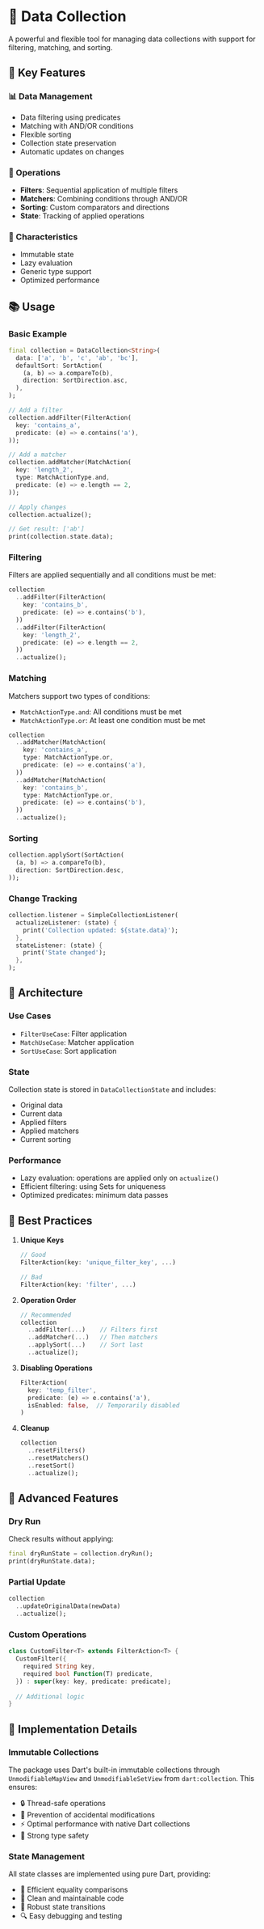 # 🎯 Data Collection

A powerful and flexible tool for managing data collections with support for filtering, matching, and sorting.

## 🌟 Key Features

### 📊 Data Management
- Data filtering using predicates
- Matching with AND/OR conditions
- Flexible sorting
- Collection state preservation
- Automatic updates on changes

### 🔄 Operations
- **Filters**: Sequential application of multiple filters
- **Matchers**: Combining conditions through AND/OR
- **Sorting**: Custom comparators and directions
- **State**: Tracking of applied operations

### 🎨 Characteristics
- Immutable state
- Lazy evaluation
- Generic type support
- Optimized performance

## 📚 Usage

### Basic Example
```dart
final collection = DataCollection<String>(
  data: ['a', 'b', 'c', 'ab', 'bc'],
  defaultSort: SortAction(
    (a, b) => a.compareTo(b),
    direction: SortDirection.asc,
  ),
);

// Add a filter
collection.addFilter(FilterAction(
  key: 'contains_a',
  predicate: (e) => e.contains('a'),
));

// Add a matcher
collection.addMatcher(MatchAction(
  key: 'length_2',
  type: MatchActionType.and,
  predicate: (e) => e.length == 2,
));

// Apply changes
collection.actualize();

// Get result: ['ab']
print(collection.state.data);
```

### Filtering

Filters are applied sequentially and all conditions must be met:

```dart
collection
  ..addFilter(FilterAction(
    key: 'contains_b',
    predicate: (e) => e.contains('b'),
  ))
  ..addFilter(FilterAction(
    key: 'length_2',
    predicate: (e) => e.length == 2,
  ))
  ..actualize();
```

### Matching

Matchers support two types of conditions:
- `MatchActionType.and`: All conditions must be met
- `MatchActionType.or`: At least one condition must be met

```dart
collection
  ..addMatcher(MatchAction(
    key: 'contains_a',
    type: MatchActionType.or,
    predicate: (e) => e.contains('a'),
  ))
  ..addMatcher(MatchAction(
    key: 'contains_b',
    type: MatchActionType.or,
    predicate: (e) => e.contains('b'),
  ))
  ..actualize();
```

### Sorting

```dart
collection.applySort(SortAction(
  (a, b) => a.compareTo(b),
  direction: SortDirection.desc,
));
```

### Change Tracking

```dart
collection.listener = SimpleCollectionListener(
  actualizeListener: (state) {
    print('Collection updated: ${state.data}');
  },
  stateListener: (state) {
    print('State changed');
  },
);
```

## 🔧 Architecture

### Use Cases
- `FilterUseCase`: Filter application
- `MatchUseCase`: Matcher application
- `SortUseCase`: Sort application

### State
Collection state is stored in `DataCollectionState` and includes:
- Original data
- Current data
- Applied filters
- Applied matchers
- Current sorting

### Performance
- Lazy evaluation: operations are applied only on `actualize()`
- Efficient filtering: using Sets for uniqueness
- Optimized predicates: minimum data passes

## 🎯 Best Practices

1. **Unique Keys**
   ```dart
   // Good
   FilterAction(key: 'unique_filter_key', ...)
   
   // Bad
   FilterAction(key: 'filter', ...)
   ```

2. **Operation Order**
   ```dart
   // Recommended
   collection
     ..addFilter(...)    // Filters first
     ..addMatcher(...)   // Then matchers
     ..applySort(...)    // Sort last
     ..actualize();
   ```

3. **Disabling Operations**
   ```dart
   FilterAction(
     key: 'temp_filter',
     predicate: (e) => e.contains('a'),
     isEnabled: false,  // Temporarily disabled
   )
   ```

4. **Cleanup**
   ```dart
   collection
     ..resetFilters()
     ..resetMatchers()
     ..resetSort()
     ..actualize();
   ```

## 🚀 Advanced Features

### Dry Run
Check results without applying:
```dart
final dryRunState = collection.dryRun();
print(dryRunState.data);
```

### Partial Update
```dart
collection
  ..updateOriginalData(newData)
  ..actualize();
```

### Custom Operations
```dart
class CustomFilter<T> extends FilterAction<T> {
  CustomFilter({
    required String key,
    required bool Function(T) predicate,
  }) : super(key: key, predicate: predicate);
  
  // Additional logic
}
```

## 🔧 Implementation Details

### Immutable Collections
The package uses Dart's built-in immutable collections through `UnmodifiableMapView` and `UnmodifiableSetView` from `dart:collection`. This ensures:
- 🔒 Thread-safe operations
- 🚫 Prevention of accidental modifications
- ⚡️ Optimal performance with native Dart collections
- 🎯 Strong type safety

### State Management
All state classes are implemented using pure Dart, providing:
- 🔄 Efficient equality comparisons
- 🎨 Clean and maintainable code
- 💪 Robust state transitions
- 🔍 Easy debugging and testing 
